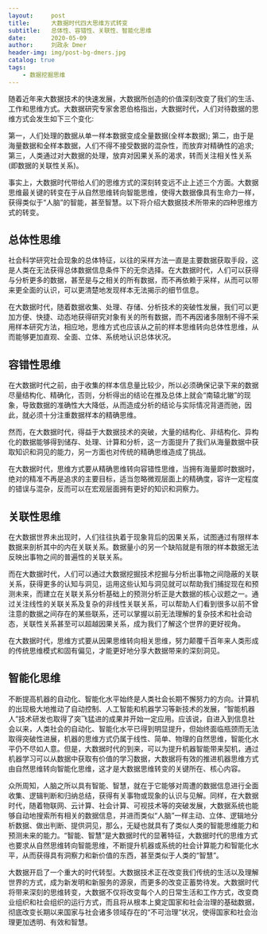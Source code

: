 ```yaml
---
layout:     post
title:      大数据时代四大思维方式转变
subtitle:   总体性、容错性、关联性、智能化思维
date:       2020-05-09
author:     刘政永 Dmer
header-img: img/post-bg-dmers.jpg
catalog: true
tags:
    - 数据挖掘思维
---
```


随着近年来大数据技术的快速发展，大数据所创造的价值深刻改变了我们的生活、工作和思维方式。大数据研究专家舍恩伯格指出，大数据时代，人们对待数据的思维方式会发生如下三个变化:

第一，人们处理的数据从单一样本数据变成全量数据(全样本数据);
第二，由于是海量数据和全样本数据，人们不得不接受数据的混杂性，而放弃对精确性的追求;
第三，人类通过对大数据的处理，放弃对因果关系的渴求，转而关注相关性关系(即数据的关联性关系)。

事实上，大数据时代带给人们的思维方式的深刻转变远不止上述三个方面。大数据思维最关键的转变在于从自然思维转向智能思维，使得大数据像具有生命力一样，获得类似于“人脑”的智能，甚至智慧。以下将介绍大数据技术所带来的四种思维方式的转变。

## 总体性思维

社会科学研究社会现象的总体特征，以往的采样方法一直是主要数据获取手段，这是人类在无法获得总体数据信息条件下的无奈选择。在大数据时代，人们可以获得与分析更多的数据，甚至是与之相关的所有数据，而不再依赖于采样，从而可以带来更全面的认识，可以更清楚地发现样本无法揭示的细节信息。

在大数据时代，随着数据收集、处理、存储、分析技术的突破性发展，我们可以更加方便、快捷、动态地获得研究对象有关的所有数据，而不再因诸多限制不得不采用样本研究方法，相应地，思维方式也应该从之前的样本思维转向总体性思维，从而能够更加直观、全面、立体、系统地认识总体状况。

## 容错性思维

在大数据时代之前，由于收集的样本信息量比较少，所以必须确保记录下来的数据尽量结构化、精确化，否则，分析得出的结论在推及总体上就会“南辕北辙”的现象，导致数据的准确性大大降低，从而造成分析的结论与实际情况背道而驰，因此，就必须十分注重数据样本的精确思维。

然而，在大数据时代，得益于大数据技术的突破，大量的结构化、非结构化、异构化的数据能够得到储存、处理、计算和分析，这一方面提升了我们从海量数据中获取知识和洞见的能力，另一方面也对传统的精确思维造成了挑战。

在大数据时代，思维方式要从精确思维转向容错性思维，当拥有海量即时数据时，绝对的精准不再是追求的主要目标，适当忽略微观层面上的精确度，容许一定程度的错误与混杂，反而可以在宏观层面拥有更好的知识和洞察力。

## 关联性思维

在大数据世界未出现时，人们往往执着于现象背后的因果关系，试图通过有限样本数据来剖析其中的内在关联关系。数据量小的另一个缺陷就是有限的样本数据无法反映出事物之间的普遍性的关联关系。

而在大数据时代，人们可以通过大数据挖掘技术挖掘与分析出事物之间隐蔽的关联关系，获得更多的认知与洞见，运用这些认知与洞见就可以帮助我们捕捉现在和预测未来，而建立在关联关系分析基础上的预测分析正是大数据的核心议题之一。通过关注线性的关联关系及复杂的非线性关联关系，可以帮助人们看到很多以前不曾注意的数据之间存在的某些联系，还可以掌握以前无法理解的复杂技术和社会动态，关联性关系甚至可以超越因果关系，成为我们了解这个世界的更好视角。

在大数据时代，思维方式要从因果思维转向相关思维，努力颠覆千百年来人类形成的传统思维模式和固有偏见，才能更好地分享大数据带来的深刻洞见。

## 智能化思维

不断提高机器的自动化、智能化水平始终是人类社会长期不懈努力的方向。计算机的出现极大地推动了自动控制、人工智能和机器学习等新技术的发展，“智能机器人”技术研发也取得了突飞猛进的成果并开始一定应用。应该说，自进入到信息社会以来，人类社会的自动化、智能化水平已得到明显提升，但始终面临瓶颈而无法取得突破性进展，机器的思维方式仍属于线性、简单、物理的自然思维，智能化水平仍不尽如人意。但是，大数据时代的到来，可以为提升机器智能带来契机，通过机器学习可以从数据中获取有价值的学习数据，大数据将有效的推进机器思维方式由自然思维转向智能化思维，这才是大数据思维转变的关键所在、核心内容。

众所周知，人脑之所以具有智能、智慧，就在于它能够对周遭的数据信息进行全面收集、逻辑判断和归纳总结，获得有关事物或现象的认识与见解。同样，在大数据时代，随着物联网、云计算、社会计算、可视技术等的突破发展，大数据系统也能够自动地搜索所有相关的数据信息，并进而类似“人脑”一样主动、立体、逻辑地分析数据、做出判断、提供洞见，那么，无疑也就具有了类似人类的智能思维能力和预测未来的能力。“智能、智慧”是大数据时代的显著特征，大数据时代的思维方式也要求从自然思维转向智能思维，不断提升机器或系统的社会计算能力和智能化水平，从而获得具有洞察力和新价值的东西，甚至类似于人类的“智慧”。

大数据开启了一个重大的时代转型。大数据技术正在改变我们传统的生活以及理解世界的方式，成为新发明和新服务的源泉，而更多的改变正蓄势待发。大数据时代将带来深刻的思维转变，大数据不仅将改变每个人的日常生活和工作方式，改变商业组织和社会组织的运行方式，而且将从根本上奠定国家和社会治理的基础数据，彻底改变长期以来国家与社会诸多领域存在的“不可治理”状况，使得国家和社会治理更加透明、有效和智慧。
